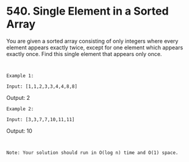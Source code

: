 # 540. Single Element in a Sorted Array

You are given a sorted array consisting of only integers where every element appears exactly
        twice, except for one element which appears exactly once. Find this single element that
        appears only once.

     

    Example 1:

    Input: [1,1,2,3,3,4,4,8,8]
Output: 2

    Example 2:

    Input: [3,3,7,7,10,11,11]
Output: 10

     

    Note: Your solution should run in O(log n) time and O(1) space.